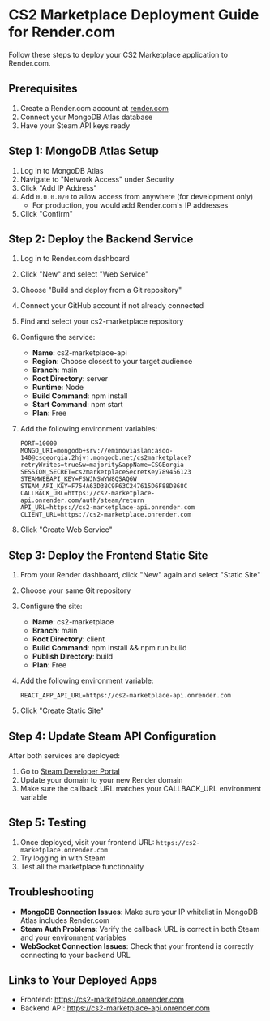 # CS2 Marketplace Deployment Guide for Render.com

Follow these steps to deploy your CS2 Marketplace application to Render.com.

## Prerequisites

1. Create a Render.com account at [render.com](https://render.com)
2. Connect your MongoDB Atlas database
3. Have your Steam API keys ready

## Step 1: MongoDB Atlas Setup

1. Log in to MongoDB Atlas
2. Navigate to "Network Access" under Security
3. Click "Add IP Address"
4. Add `0.0.0.0/0` to allow access from anywhere (for development only)
   - For production, you would add Render.com's IP addresses
5. Click "Confirm"

## Step 2: Deploy the Backend Service

1. Log in to Render.com dashboard
2. Click "New" and select "Web Service"
3. Choose "Build and deploy from a Git repository"
4. Connect your GitHub account if not already connected
5. Find and select your cs2-marketplace repository
6. Configure the service:
   - **Name**: cs2-marketplace-api
   - **Region**: Choose closest to your target audience
   - **Branch**: main
   - **Root Directory**: server
   - **Runtime**: Node
   - **Build Command**: npm install
   - **Start Command**: npm start
   - **Plan**: Free

7. Add the following environment variables:
   ```
   PORT=10000
   MONGO_URI=mongodb+srv://eminoviaslan:asqo-140@csgeorgia.2hjvj.mongodb.net/cs2marketplace?retryWrites=true&w=majority&appName=CSGEorgia
   SESSION_SECRET=cs2marketplaceSecretKey789456123
   STEAMWEBAPI_KEY=FSWJNSWYW8QSAQ6W
   STEAM_API_KEY=F754A63D38C9F63C247615D6F88D868C
   CALLBACK_URL=https://cs2-marketplace-api.onrender.com/auth/steam/return
   API_URL=https://cs2-marketplace-api.onrender.com
   CLIENT_URL=https://cs2-marketplace.onrender.com
   ```

8. Click "Create Web Service"

## Step 3: Deploy the Frontend Static Site

1. From your Render dashboard, click "New" again and select "Static Site"
2. Choose your same Git repository
3. Configure the site:
   - **Name**: cs2-marketplace
   - **Branch**: main
   - **Root Directory**: client
   - **Build Command**: npm install && npm run build
   - **Publish Directory**: build
   - **Plan**: Free

4. Add the following environment variable:
   ```
   REACT_APP_API_URL=https://cs2-marketplace-api.onrender.com
   ```

5. Click "Create Static Site"

## Step 4: Update Steam API Configuration

After both services are deployed:

1. Go to [Steam Developer Portal](https://steamcommunity.com/dev/apikey)
2. Update your domain to your new Render domain
3. Make sure the callback URL matches your CALLBACK_URL environment variable

## Step 5: Testing

1. Once deployed, visit your frontend URL: `https://cs2-marketplace.onrender.com`
2. Try logging in with Steam
3. Test all the marketplace functionality

## Troubleshooting

- **MongoDB Connection Issues**: Make sure your IP whitelist in MongoDB Atlas includes Render.com
- **Steam Auth Problems**: Verify the callback URL is correct in both Steam and your environment variables
- **WebSocket Connection Issues**: Check that your frontend is correctly connecting to your backend URL

## Links to Your Deployed Apps

- Frontend: https://cs2-marketplace.onrender.com
- Backend API: https://cs2-marketplace-api.onrender.com
